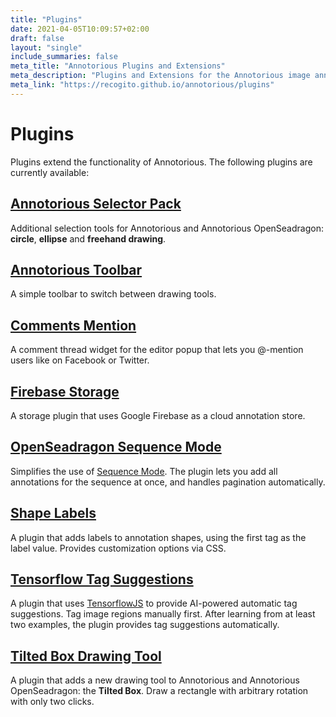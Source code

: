 ```yaml
---
title: "Plugins"
date: 2021-04-05T10:09:57+02:00
draft: false
layout: "single"
include_summaries: false
meta_title: "Annotorious Plugins and Extensions"
meta_description: "Plugins and Extensions for the Annotorious image annotation library"
meta_link: "https://recogito.github.io/annotorious/plugins"
---
```


# Plugins

Plugins extend the functionality of Annotorious. The following plugins are currently
available:

## [Annotorious Selector Pack](https://github.com/recogito/annotorious-selector-pack)

Additional selection tools for Annotorious and Annotorious OpenSeadragon: __circle__, __ellipse__
and __freehand drawing__.

## [Annotorious Toolbar](https://github.com/recogito/recogito-client-plugins/tree/main/plugins/annotorious-toolbar)

A simple toolbar to switch between drawing tools.

## [Comments Mention](https://github.com/recogito/recogito-comments-mention)

A comment thread widget for the editor popup that lets you @-mention users like on Facebook or Twitter.

## [Firebase Storage](https://github.com/recogito/recogito-client-plugins/tree/main/plugins/storage-firebase)

A storage plugin that uses Google Firebase as a cloud annotation store.

## [OpenSeadragon Sequence Mode](https://github.com/recogito/recogito-client-plugins/tree/main/plugins/annotorious-sequence-mode)

Simplifies the use of [Sequence Mode](https://openseadragon.github.io/examples/tilesource-sequence/). The plugin
lets you add all annotations for the sequence at once, and handles pagination automatically.

## [Shape Labels](https://github.com/recogito/recogito-client-plugins/tree/main/plugins/annotorious-shape-labels)

A plugin that adds labels to annotation shapes, using the first tag as the label value. Provides customization options via CSS.

## [Tensorflow Tag Suggestions](https://github.com/recogito/recogito-client-plugins/tree/main/plugins/annotorious-tensorflow-tag-suggestions)

A plugin that uses [TensorflowJS](https://www.tensorflow.org/js) to provide AI-powered 
automatic tag suggestions. Tag image regions manually first. After learning from at least two 
examples, the plugin provides tag suggestions automatically.

## [Tilted Box Drawing Tool](https://github.com/recogito/recogito-client-plugins/tree/main/plugins/annotorious-tilted-box)

A plugin that adds a new drawing tool to Annotorious and Annotorious OpenSeadragon:
the __Tilted Box__. Draw a rectangle with arbitrary rotation with only two clicks.

